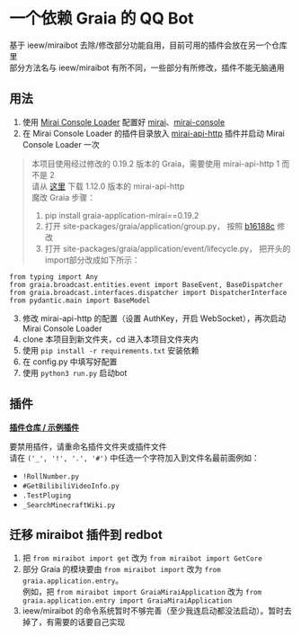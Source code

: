 # 一个依赖 Graia 的 QQ Bot

基于 ieew/miraibot 去除/修改部分功能自用，目前可用的插件会放在另一个仓库里  
部分方法名与 ieew/miraibot 有所不同，一些部分有所修改，插件不能无脑通用

## 用法
1. 使用 [Mirai Console Loader](https://github.com/iTXTech/mirai-console-loader) 配置好 [mirai](https://github.com/mamoe/mirai)、[mirai-console](https://github.com/mamoe/mirai-console)
2. 在 Mirai Console Loader 的插件目录放入 [mirai-api-http](https://github.com/project-mirai/mirai-api-http) 插件并启动 Mirai Console Loader 一次

> 本项目使用经过修改的 0.19.2 版本的 Graia，需要使用 mirai-api-http 1 而不是 2  
> 请从 [这里](https://github.com/project-mirai/mirai-api-http/releases/tag/v1.12.0) 下载 1.12.0 版本的 mirai-api-http  
> 魔改 Graia 步骤：
> 1. pip install graia-application-mirai==0.19.2
> 2. 打开 site-packages/graia/application/group.py，
>    按照 [b16188c](https://github.com/GraiaProject/Application/commit/b16188c9d4bd7c87953beb662e7a9ce202844181) 修改
> 3. 打开 site-packages/graia/application/event/lifecycle.py，
>    把开头的import部分改成如下所示：
```
from typing import Any
from graia.broadcast.entities.event import BaseEvent, BaseDispatcher
from graia.broadcast.interfaces.dispatcher import DispatcherInterface
from pydantic.main import BaseModel
```

3. 修改 mirai-api-http 的配置（设置 AuthKey，开启 WebSocket），再次启动 Mirai Console Loader
4. clone 本项目到新文件夹，cd 进入本项目文件夹内
5. 使用 `pip install -r requirements.txt` 安装依赖
6. 在 config.py 中填写好配置
7. 使用 `python3 run.py` 启动bot

## 插件
__[插件仓库 / 示例插件](https://github.com/Redlnn/redbot-plugin)__  

要禁用插件，请重命名插件文件夹或插件文件  
请在 `('_', '!', '.', '#')` 中任选一个字符加入到文件名最前面例如：
- `!RollNumber.py`
- `#GetBilibiliVideoInfo.py`
- `.TestPluging`
- `_SearchMinecraftWiki.py`


## 迁移 miraibot 插件到 redbot
1. 把 `from miraibot import get` 改为 `from miraibot import GetCore`
2. 部分 Graia 的模块要由 `from miraibot import` 改为 `from graia.application.entry`。  
例如，把 `from miraibot import GraiaMiraiApplication` 改为 `from graia.application.entry import GraiaMiraiApplication`
3. ieew/miraibot 的命令系统暂时不够完善（至少我连启动都没法启动）。暂时去掉了，有需要的话要自己实现
